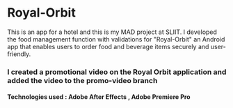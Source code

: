 # Royal-Orbit
This is an app for a hotel and this is my MAD project at SLIIT. I developed the food management function with validations for "Royal-Orbit" an Android app that enables users to order food and beverage items securely and user-friendly.

### I created a promotional video on the Royal Orbit application and added the video to the promo-video branch
#### Technologies used : Adobe After Effects , Adobe Premiere Pro

